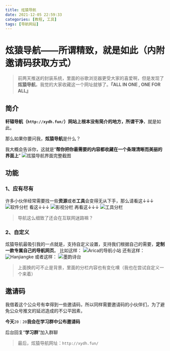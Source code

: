 ```yaml
---
title: 炫猿导航
date: 2021-12-05 22:59:33
categories: [教程, 工具]
tags: [导航网站]
---
```

# 炫猿导航——所谓精致，就是如此（内附邀请码获取方式）
> 前两天推送的封装系统，里面的谷歌浏览器更受大家的喜爱啊，但是发现了**炫猿导航**，我觉的大家收藏这一个网址就够了。**『ALL IN ONE , ONE FOR ALL』**

<!--more-->

## 简介

**轩辕导航（`http://xydh.fun/`）**网站上根本没有简介的地方，所谓**干净**，就是如此。

那么如果你要问我，**炫猿导航**是什么？

我大概会告诉你，这就是“**帮你把你最需要的内容都收藏在一个条理清晰而美丽的界面上**”
![炫猿导航界面完整截图](D:\github\Blog\source\_posts\​炫猿导航——所谓精致，就是如此\a3d7122d-afa9-4095-bff7-f43750413621.png)

## 功能
### 1、应有尽有
许多小伙伴经常需要找一些**资源**或者**工具**会变得无从下手，那么请看这↓↓↓
![软件分栏](D:\github\Blog\source\_posts\​炫猿导航——所谓精致，就是如此\24e792a2-9f16-4cbf-b25d-427bde0aaef9.png)
看这↓↓↓
![影视分栏](D:\github\Blog\source\_posts\​炫猿导航——所谓精致，就是如此\633557e0-833d-494c-8bd4-27f7e4a7aac2.png)
再看这↓↓↓
![工具分栏](D:\github\Blog\source\_posts\​炫猿导航——所谓精致，就是如此\88b197ef-f1ca-462d-8454-84ec7613ef68.png)
> 导航这么细致了还会在互联网迷路嘛？
### 2、自定义
炫猿导航最吸引我的一点就是，支持自定义设置，支持我们根据自己的需要，**定制一款专属自己的导航网页**。
比如这样：
![Arica的导航小站](D:\github\Blog\source\_posts\​炫猿导航——所谓精致，就是如此\eaa59d14-212c-4371-a3d7-b23efa0785fd.png)
还有这样：
![Hanjiangke](D:\github\Blog\source\_posts\​炫猿导航——所谓精致，就是如此\4c3f7076-92ec-483b-8701-f65f09491bf4.png)
或者这样：
![墨韵诗台](D:\github\Blog\source\_posts\​炫猿导航——所谓精致，就是如此\f3805804-96fc-4352-bb78-32240057960b.png)

> 上面换的可不止是背景，里面的分栏内容也有变化噢（我也在尝试自定义一个来着）

## 邀请码
我借着这个公众号有幸得到一些邀请码，所以同样需要邀请码的小伙伴们，为了避免公众号推文的延迟造成的不公平因素，

**今天**`20：20`**我会在学习群中公布邀请码**

后台回复“**学习群**”加入群聊

> 最后，炫猿导航网址：`http://xydh.fun/`

